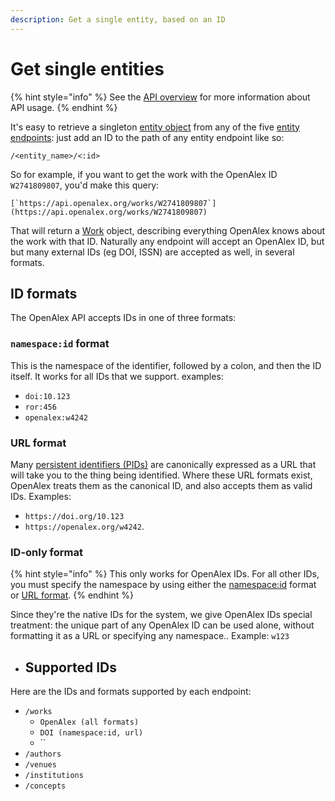 ```yaml
---
description: Get a single entity, based on an ID
---
```


# Get single entities

{% hint style="info" %}
See the [API overview](./) for more information about API usage.
{% endhint %}

It's easy to retrieve a singleton [entity object](https://docs.openalex.org/about-the-data#entity-objects) from any of the five [entity endpoints](https://docs.openalex.org/api#entity-endpoints): just add an ID to the path of any entity endpoint like so:

`/<entity_name>/<:id>`

So for example, if you want to get the work with the OpenAlex ID `W2741809807`, you'd make this query:

``[`https://api.openalex.org/works/W2741809807`](https://api.openalex.org/works/W2741809807)``

That will return a [Work](../entity-objects/work.md) object, describing everything OpenAlex knows about the work with that ID. Naturally any endpoint will accept an OpenAlex ID, but but many external IDs (eg DOI, ISSN) are accepted as well, in several formats.

## ID formats

The OpenAlex API accepts IDs in one of three formats:

### **`namespace:id` format**

This is the namespace of the identifier, followed by a colon, and then the ID itself. It works for all IDs that we support. examples:

* `doi:10.123`
* `ror:456`
* `openalex:w4242`

### URL format

Many [persistent identifiers (PIDs)](https://en.wikipedia.org/wiki/Persistent\_identifier) are canonically expressed as a URL that will take you to the thing being identified. Where these URL formats exist, OpenAlex treats them as the canonical ID, and also accepts them as valid IDs. Examples:

* &#x20;`https://doi.org/10.123`&#x20;
* `https://openalex.org/w4242`.&#x20;

### ID-only format

{% hint style="info" %}
This only works for OpenAlex IDs. For all other IDs, you must specify the namespace by using either the [namespace:id](get-single-entities.md#namespace-id) format or [URL format](get-single-entities.md#url).
{% endhint %}

Since they're the native IDs for the system, we give OpenAlex IDs special treatment: the unique part of any OpenAlex ID can be used alone, without formatting it as a URL or specifying any namespace.. Example: `w123`



* ## Supported IDs

Here are the IDs and formats supported by each endpoint:

* `/works`&#x20;
  * `OpenAlex (all formats)`
  * `DOI (namespace:id, url)`
  * ``
* `/authors`
* `/venues`
* `/institutions`
* `/concepts`
